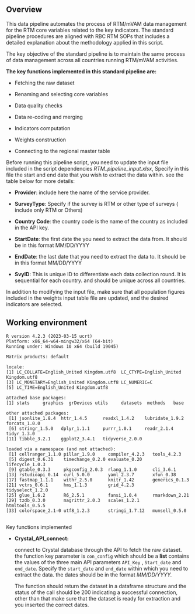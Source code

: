 ## Overview

This data pipeline automates the process of RTM/mVAM data management for the RTM core variables related to the key indicators. The standard pipeline procedures are aligned with RBC RTM SOPs that includes a detailed explanation about the methodology applied in this script.

The key objective of the standard pipeline is to maintain the same process of data management across all countries running RTM/mVAM activities.

**The key functions implemented in this standard pipeline are:**

- Fetching the raw dataset

- Renaming and selecting core variables

- Data quality checks

- Data re-coding and merging

- Indicators computation

- Weights construction

- Connecting to the regional master table

Before running this pipeline script, you need to update the input file included in the script dependencies *RTM_pipeline_input.xlsx*, Specify in this file the start and end date that you wish to extract the data within. see the table below for more details:

- **Provider**: include here the name of the service provider.

- **SurveyType**: Specify if the survey is RTM or other type of surveys ( include only RTM or Others)

- **Country Code**: the country code is the name of the country as included in the API key.

- **StartDate**: the first date the you need to extract the data from. It should be in this format MM/DD/YYYY

- **EndDate**: the last date that you need to extract the data to. It should be in this format MM/DD/YYYY

- **SvyID**: This is unique ID to differentiate each data collection round. It is sequential for each country. and should be unique across all countries.



In addition to modifying the input file, make sure that all population figures included in the weights input table file are updated, and the desired indicators are selected.


## Working environment

```         
R version 4.2.3 (2023-03-15 ucrt)
Platform: x86_64-w64-mingw32/x64 (64-bit)
Running under: Windows 10 x64 (build 19045)

Matrix products: default

locale:
[1] LC_COLLATE=English_United Kingdom.utf8  LC_CTYPE=English_United Kingdom.utf8   
[3] LC_MONETARY=English_United Kingdom.utf8 LC_NUMERIC=C                           
[5] LC_TIME=English_United Kingdom.utf8    

attached base packages:
[1] stats     graphics  grDevices utils     datasets  methods   base     

other attached packages:
 [1] jsonlite_1.8.4  httr_1.4.5      readxl_1.4.2    lubridate_1.9.2 forcats_1.0.0  
 [6] stringr_1.5.0   dplyr_1.1.1     purrr_1.0.1     readr_2.1.4     tidyr_1.3.0    
[11] tibble_3.2.1    ggplot2_3.4.1   tidyverse_2.0.0

loaded via a namespace (and not attached):
 [1] cellranger_1.1.0 pillar_1.9.0     compiler_4.2.3   tools_4.2.3     
 [5] digest_0.6.31    timechange_0.2.0 evaluate_0.20    lifecycle_1.0.3 
 [9] gtable_0.3.3     pkgconfig_2.0.3  rlang_1.1.0      cli_3.6.1       
[13] rstudioapi_0.14  curl_5.0.0       yaml_2.3.7       xfun_0.38       
[17] fastmap_1.1.1    withr_2.5.0      knitr_1.42       generics_0.1.3  
[21] vctrs_0.6.1      hms_1.1.3        grid_4.2.3       tidyselect_1.2.0
[25] glue_1.6.2       R6_2.5.1         fansi_1.0.4      rmarkdown_2.21  
[29] tzdb_0.3.0       magrittr_2.0.3   scales_1.2.1     htmltools_0.5.5 
[33] colorspace_2.1-0 utf8_1.2.3       stringi_1.7.12   munsell_0.5.0
```

## 

Key functions implemented

-   **Crystal_API_connect:**

    connect to Crystal database through the API to fetch the raw dataset. the function key parameter is `con_config` which should be a **list** contains the values of the three main API parameters `API_Key` , `Start_date` and `end_date`. Specify the `start_date` and `end_date` within which you need to extract the data. the dates should be in the format *MM/DD/YYYY.*

    The function should return the dataset in a dataframe structure and the status of the call should be 200 indicating a successful connection, other than that make sure that the dataset is ready for extraction and you inserted the correct dates.
